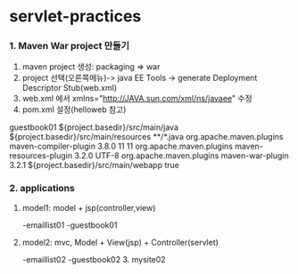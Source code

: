 # servlet-practices

### 1. Maven War project 만들기
1.	maven project 생성:  packaging =>  war
2.	project 선택(오른쪽메뉴)-> java EE Tools -> generate Deployment Descriptor Stub(web.xml)
3.	web.xml 에서 xmlns="http://JAVA.sun.com/xml/ns/javaee" 수정
4.	pom.xml 설정(helloweb 참고)

<build>
		<finalName>guestbook01</finalName>
		<sourceDirectory>${project.basedir}/src/main/java</sourceDirectory>
		<resources>
			<resource>
				<directory>${project.basedir}/src/main/resources</directory>
				<excludes>
					<exclude>**/*.java</exclude>
				</excludes>
			</resource>
		</resources>
		<plugins>
			<plugin>
				<groupId>org.apache.maven.plugins</groupId>
				<artifactId>maven-compiler-plugin</artifactId>
				<version>3.8.0</version>
				<configuration>
					<source>11</source>
					<target>11</target>
				</configuration>
			</plugin>
			<plugin>
				<groupId>org.apache.maven.plugins</groupId>
				<artifactId>maven-resources-plugin</artifactId>
				<version>3.2.0</version>
				<configuration>
					<encoding>UTF-8</encoding>
				</configuration>
			</plugin>
			<plugin>
				<groupId>org.apache.maven.plugins</groupId>
				<artifactId>maven-war-plugin</artifactId>
				<version>3.2.1</version>
				<configuration>
					<warSourceDirectory>${project.basedir}/src/main/webapp</warSourceDirectory>
					<failOnMissingWebXml>true</failOnMissingWebXml>
				</configuration>
			</plugin>
		</plugins>
	</build>	
</project>


### 2. applications
1. model1: model + jsp(controller,view)
 
	-emaillist01
	-guestbook01

2. model2: mvc, Model + View(jsp) + Controller(servlet)

	-emaillist02
	-guestbook02
	3.
mysite02
